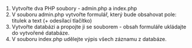 1. Vytvořte dva PHP soubory - admin.php a index.php
2. V souboru admin.php vytvořte formulář, který bude obsahovat pole: titulek a text (+ odesílací tlačítko)
3. Vytvořte databázi a propojte ji se souborem - obsah formuláře ukládajte do vytvořené databáze.
4. V souboru index.php udělejte výpis všech záznamu z databáze.
